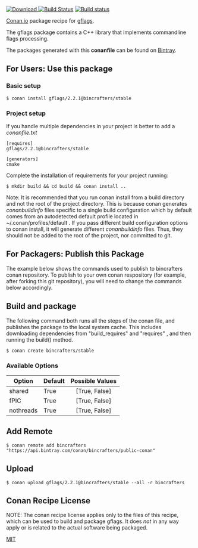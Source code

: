 [![Download](https://api.bintray.com/packages/bincrafters/public-conan/gflags%3Abincrafters/images/download.svg) ](https://bintray.com/bincrafters/public-conan/gflags%3Abincrafters/_latestVersion)
[![Build Status](https://travis-ci.org/bincrafters/conan-gflags.svg?branch=stable%2F2.2.1)](https://travis-ci.org/bincrafters/conan-gflags)
[![Build status](https://ci.appveyor.com/api/projects/status/8aitfhm66yj79onr?svg=true)](https://ci.appveyor.com/project/BinCrafters/conan-gflags)

[Conan.io](https://conan.io) package recipe for [gflags](https://github.com/gflags/gflags).

The gflags package contains a C++ library that implements commandline flags processing. 

The packages generated with this **conanfile** can be found on [Bintray](https://bintray.com/bincrafters/public-conan/gflags%3Abincrafters).

## For Users: Use this package

### Basic setup

    $ conan install gflags/2.2.1@bincrafters/stable

### Project setup

If you handle multiple dependencies in your project is better to add a *conanfile.txt*

    [requires]
    gflags/2.2.1@bincrafters/stable

    [generators]
    cmake

Complete the installation of requirements for your project running:

    $ mkdir build && cd build && conan install ..

Note: It is recommended that you run conan install from a build directory and not the root of the project directory.  This is because conan generates *conanbuildinfo* files specific to a single build configuration which by default comes from an autodetected default profile located in ~/.conan/profiles/default .  If you pass different build configuration options to conan install, it will generate different *conanbuildinfo* files.  Thus, they should not be added to the root of the project, nor committed to git.

## For Packagers: Publish this Package

The example below shows the commands used to publish to bincrafters conan repository. To publish to your own conan respository (for example, after forking this git repository), you will need to change the commands below accordingly.

## Build and package

The following command both runs all the steps of the conan file, and publishes the package to the local system cache.  This includes downloading dependencies from "build_requires" and "requires" , and then running the build() method.

    $ conan create bincrafters/stable


### Available Options
| Option        | Default | Possible Values  |
| ------------- |:----------------- |:------------:|
| shared      | True |  [True, False] |
| fPIC      | True |  [True, False] |
| nothreads      | True |  [True, False] |

## Add Remote

    $ conan remote add bincrafters "https://api.bintray.com/conan/bincrafters/public-conan"

## Upload

    $ conan upload gflags/2.2.1@bincrafters/stable --all -r bincrafters


## Conan Recipe License

NOTE: The conan recipe license applies only to the files of this recipe, which can be used to build and package gflags.
It does *not* in any way apply or is related to the actual software being packaged.

[MIT](https://github.com/bincrafters/conan-gflags/blob/testing/2.2.1/LICENSE.md)
